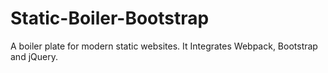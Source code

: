 # Static-Boiler-Bootstrap
A boiler plate for modern static websites. It Integrates Webpack, Bootstrap and jQuery.
